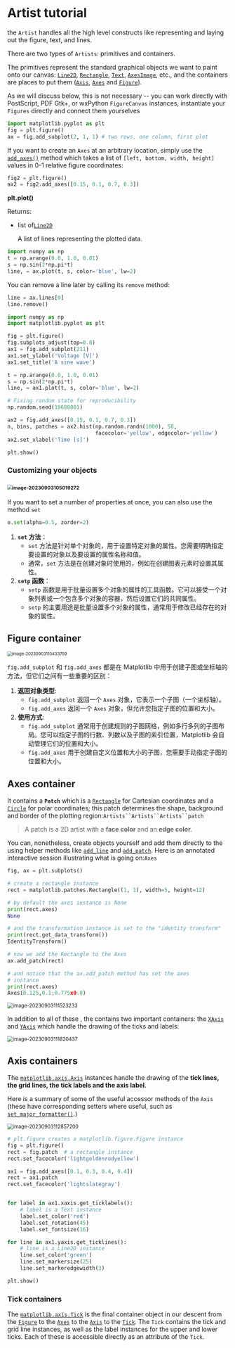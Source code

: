 # Artist tutorial

the `Artist` handles all the high level constructs like representing and laying out the figure, text, and lines.

There are two types of `Artists`: primitives and containers. 

The primitives represent the standard graphical objects we want to paint onto our canvas: [`Line2D`](https://matplotlib.org/stable/api/_as_gen/matplotlib.lines.Line2D.html#matplotlib.lines.Line2D), [`Rectangle`](https://matplotlib.org/stable/api/_as_gen/matplotlib.patches.Rectangle.html#matplotlib.patches.Rectangle), [`Text`](https://matplotlib.org/stable/api/text_api.html#matplotlib.text.Text), [`AxesImage`](https://matplotlib.org/stable/api/image_api.html#matplotlib.image.AxesImage), etc., and the containers are places to put them ([`Axis`](https://matplotlib.org/stable/api/axis_api.html#matplotlib.axis.Axis), [`Axes`](https://matplotlib.org/stable/api/_as_gen/matplotlib.axes.Axes.html#matplotlib.axes.Axes) and [`Figure`](https://matplotlib.org/stable/api/figure_api.html#matplotlib.figure.Figure)). 

As we will discuss below, this is not necessary -- you can work directly with PostScript, PDF Gtk+, or wxPython `FigureCanvas` instances, instantiate your `Figures` directly and connect them yourselves

```python
import matplotlib.pyplot as plt
fig = plt.figure()
ax = fig.add_subplot(2, 1, 1) # two rows, one column, first plot
```

 If you want to create an `Axes` at an arbitrary location, simply use the [`add_axes()`](https://matplotlib.org/stable/api/figure_api.html#matplotlib.figure.Figure.add_axes) method which takes a list of `[left, bottom, width, height]` values in 0-1 relative figure coordinates:

```python
fig2 = plt.figure()
ax2 = fig2.add_axes([0.15, 0.1, 0.7, 0.3])
```



**plt.plot()**

Returns:

- list of[`Line2D`](https://matplotlib.org/stable/api/_as_gen/matplotlib.lines.Line2D.html#matplotlib.lines.Line2D)

  A list of lines representing the plotted data.

```python
import numpy as np
t = np.arange(0.0, 1.0, 0.01)
s = np.sin(2*np.pi*t)
line, = ax.plot(t, s, color='blue', lw=2)
```

You can remove a line later by calling its `remove` method:

```python
line = ax.lines[0]
line.remove()
```

```python
import numpy as np
import matplotlib.pyplot as plt

fig = plt.figure()
fig.subplots_adjust(top=0.8)
ax1 = fig.add_subplot(211)
ax1.set_ylabel('Voltage [V]')
ax1.set_title('A sine wave')

t = np.arange(0.0, 1.0, 0.01)
s = np.sin(2*np.pi*t)
line, = ax1.plot(t, s, color='blue', lw=2)

# Fixing random state for reproducibility
np.random.seed(19680801)

ax2 = fig.add_axes([0.15, 0.1, 0.7, 0.3])
n, bins, patches = ax2.hist(np.random.randn(1000), 50,
                            facecolor='yellow', edgecolor='yellow')
ax2.set_xlabel('Time [s]')

plt.show()
```



### Customizing your objects

###  <img src="Artist tutorial.assets/image-20230903105019272.png" alt="image-20230903105019272" style="zoom:67%;" />

If you want to set a number of properties at once, you can also use the method `set`

```python
o.set(alpha=0.5, zorder=2)
```

1. **`set` 方法**：
   - `set` 方法是针对单个对象的，用于设置特定对象的属性。您需要明确指定要设置的对象以及要设置的属性名称和值。
   - 通常，`set` 方法是在创建对象时使用的，例如在创建图表元素时设置其属性。
2. **`setp` 函数**：
   - `setp` 函数是用于批量设置多个对象的属性的工具函数。它可以接受一个对象列表或一个包含多个对象的容器，然后设置它们的共同属性。
   - `setp` 的主要用途是批量设置多个对象的属性，通常用于修改已经存在的对象的属性。

## Figure container

<img src="Artist tutorial.assets/image-20230903110433759.png" alt="image-20230903110433759" style="zoom:67%;" />

`fig.add_subplot` 和 `fig.add_axes` 都是在 Matplotlib 中用于创建子图或坐标轴的方法，但它们之间有一些重要的区别：

1. **返回对象类型**:
   - `fig.add_subplot` 返回一个 `Axes` 对象，它表示一个子图（一个坐标轴）。
   - `fig.add_axes` 返回一个 `Axes` 对象，但允许您指定子图的位置和大小。
2. **使用方式**:
   - `fig.add_subplot` 通常用于创建规则的子图网格，例如多行多列的子图布局。您可以指定子图的行数、列数以及子图的索引位置，Matplotlib 会自动管理它们的位置和大小。
   - `fig.add_axes` 用于创建自定义位置和大小的子图，您需要手动指定子图的位置和大小。



## Axes container

It contains a **`Patch`** which is a [`Rectangle`](https://matplotlib.org/stable/api/_as_gen/matplotlib.patches.Rectangle.html#matplotlib.patches.Rectangle) for Cartesian coordinates and a [`Circle`](https://matplotlib.org/stable/api/_as_gen/matplotlib.patches.Circle.html#matplotlib.patches.Circle) for polar coordinates; this patch determines the shape, background and border of the plotting region:`Artists``Artists``Artists``patch`

> A patch is a 2D artist with a **face color** and an **edge color**.
>

You can, nonetheless, create objects yourself and add them directly to the using helper methods like [`add_line`](https://matplotlib.org/stable/api/_as_gen/matplotlib.axes.Axes.add_line.html#matplotlib.axes.Axes.add_line) and [`add_patch`](https://matplotlib.org/stable/api/_as_gen/matplotlib.axes.Axes.add_patch.html#matplotlib.axes.Axes.add_patch). Here is an annotated interactive session illustrating what is going on:`Axes`

```python
fig, ax = plt.subplots()

# create a rectangle instance
rect = matplotlib.patches.Rectangle((1, 1), width=5, height=12)

# by default the axes instance is None
print(rect.axes)
None

# and the transformation instance is set to the "identity transform"
print(rect.get_data_transform())
IdentityTransform()

# now we add the Rectangle to the Axes
ax.add_patch(rect)

# and notice that the ax.add_patch method has set the axes
# instance
print(rect.axes)
Axes(0.125,0.1;0.775x0.8)
```



<img src="Artist tutorial.assets/image-20230903111523233.png" alt="image-20230903111523233" style="zoom: 80%;" />

In addition to all of these , the contains two important containers: the [`XAxis`](https://matplotlib.org/stable/api/axis_api.html#matplotlib.axis.XAxis) and [`YAxis`](https://matplotlib.org/stable/api/axis_api.html#matplotlib.axis.YAxis)  which handle the drawing of the ticks and labels:

<img src="Artist tutorial.assets/image-20230903111820437.png" alt="image-20230903111820437" style="zoom:80%;" />





## Axis containers

The [`matplotlib.axis.Axis`](https://matplotlib.org/stable/api/axis_api.html#matplotlib.axis.Axis) instances handle the drawing of the **tick lines, the grid lines, the tick labels and the axis label**.

Here is a summary of some of the useful accessor methods of the `Axis` (these have corresponding setters where useful, such as [`set_major_formatter()`](https://matplotlib.org/stable/api/_as_gen/matplotlib.axis.Axis.set_major_formatter.html#matplotlib.axis.Axis.set_major_formatter).)

<img src="Artist tutorial.assets/image-20230903112857200.png" alt="image-20230903112857200" style="zoom:80%;" />

```python
# plt.figure creates a matplotlib.figure.Figure instance
fig = plt.figure()
rect = fig.patch  # a rectangle instance
rect.set_facecolor('lightgoldenrodyellow')

ax1 = fig.add_axes([0.1, 0.3, 0.4, 0.4])
rect = ax1.patch
rect.set_facecolor('lightslategray')


for label in ax1.xaxis.get_ticklabels():
    # label is a Text instance
    label.set_color('red')
    label.set_rotation(45)
    label.set_fontsize(16)

for line in ax1.yaxis.get_ticklines():
    # line is a Line2D instance
    line.set_color('green')
    line.set_markersize(25)
    line.set_markeredgewidth(3)

plt.show()
```

### Tick containers

The [`matplotlib.axis.Tick`](https://matplotlib.org/stable/api/axis_api.html#matplotlib.axis.Tick) is the final container object in our descent from the [`Figure`](https://matplotlib.org/stable/api/figure_api.html#matplotlib.figure.Figure) to the [`Axes`](https://matplotlib.org/stable/api/_as_gen/matplotlib.axes.Axes.html#matplotlib.axes.Axes) to the [`Axis`](https://matplotlib.org/stable/api/axis_api.html#matplotlib.axis.Axis) to the [`Tick`](https://matplotlib.org/stable/api/axis_api.html#matplotlib.axis.Tick). The `Tick` contains the tick and grid line instances, as well as the label instances for the upper and lower ticks. Each of these is accessible directly as an attribute of the `Tick`.



